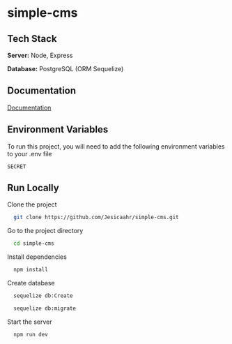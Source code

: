 # simple-cms

## Tech Stack

**Server:** Node, Express

**Database:** PostgreSQL (ORM Sequelize)


## Documentation

[Documentation](https://documenter.getpostman.com/view/10895410/UzQuN5P2)


## Environment Variables

To run this project, you will need to add the following environment variables to your .env file

`SECRET`


## Run Locally

Clone the project

```bash
  git clone https://github.com/Jesicaahr/simple-cms.git
```

Go to the project directory

```bash
  cd simple-cms
```

Install dependencies

```bash
  npm install
```

Create database

```bash
  sequelize db:Create

  sequelize db:migrate
```

Start the server

```bash
  npm run dev
```
